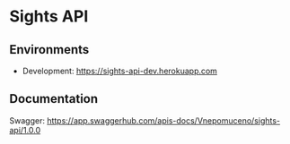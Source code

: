 # Sights API

## Environments

- Development: https://sights-api-dev.herokuapp.com

## Documentation

Swagger: https://app.swaggerhub.com/apis-docs/Vnepomuceno/sights-api/1.0.0